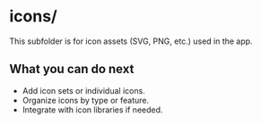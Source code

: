 # icons/

This subfolder is for icon assets (SVG, PNG, etc.) used in the app.

## What you can do next
- Add icon sets or individual icons.
- Organize icons by type or feature.
- Integrate with icon libraries if needed. 